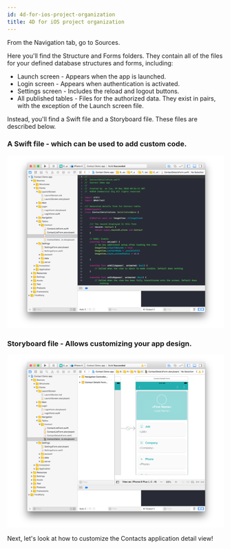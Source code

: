 ```yaml
---
id: 4d-for-ios-project-organization
title: 4D for iOS project organization
---
```


From the Navigation tab, go to Sources.

Here you'll find the Structure and Forms folders. They contain all of the files for your defined database structures and forms, including:

* Launch screen - Appears when the app is launched.
* Login screen - Appears when authentication is activated.
* Settings screen - Includes the reload and logout buttons.
* All published tables - Files for the authorized data. They exist in pairs, with the exception of the Launch screen file. 

Instead, you'll find a Swift file and a Storyboard file. These files are described below. 

### A Swift file - which can be used to add custom code.

![Swift file](assets/customize-with-xcode/swift-file-Xcode-4D-for-iOS.png)

### Storyboard file - Allows customizing your app design.

![Storyboard file](assets/customize-with-xcode/storyboard-file-Xcode-4D-for-iOS.png)

Next, let's look at how to customize the Contacts application detail view!